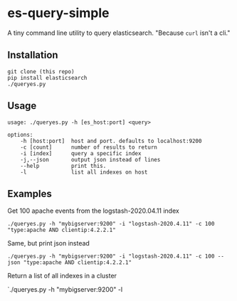 es-query-simple
===============

A tiny command line utility to query elasticsearch. "Because `curl` isn't a cli."

Installation
-------

```
git clone (this repo)
pip install elasticsearch
./queryes.py
```

Usage
-------

```
usage: ./queryes.py -h [es_host:port] <query>

options:
    -h [host:port]  host and port. defaults to localhost:9200
    -c [count]      number of results to return
    -i [index]      query a specific index
    -j,--json       output json instead of lines
    --help          print this.
    -l              list all indexes on host
```

Examples
--------

Get 100 apache events from the logstash-2020.04.11 index

`./queryes.py -h "mybigserver:9200" -i "logstash-2020.4.11" -c 100 "type:apache AND clientip:4.2.2.1"`

Same, but print json instead

`./queryes.py -h "mybigserver:9200" -i "logstash-2020.4.11" -c 100 --json "type:apache AND clientip:4.2.2.1"`

Return a list of all indexes in a cluster

`./queryes.py -h "mybigserver:9200" -l

